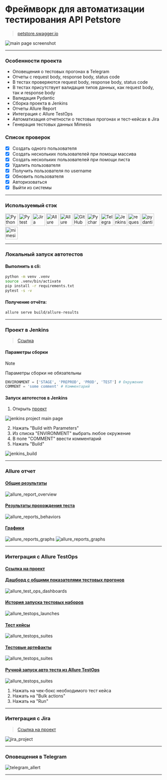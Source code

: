 # Фреймворк для автоматизации тестирования API Petstore
> <a target="_blank" href="https://petstore.swagger.io/">petstore.swagger.io</a>

![main page screenshot](/petstore_api_test_framework/pictures/swagger_page.png)

----

### Особенности проекта

* Оповещения о тестовых прогонах в Telegram
* Отчеты с request body, response body, status code
* В тестах проверяются request body, response body, status code
* В тестах присутствует валидация типов данных, как request body, так и response body
* Валидация Pydantic
* Сборка проекта в Jenkins
* Отчеты Allure Report
* Интеграция с Allure TestOps
* Автоматизация отчетности о тестовых прогонах и тест-кейсах в Jira
* Генерация тестовых данных Mimesis

### Список проверок

- [x] Создать одного пользователя
- [x] Создать нескольких пользователей при помощи массива
- [x] Создать нескольких пользователей при помощи листа
- [x] Удалить пользователя
- [x] Получить пользователя по username
- [x] Обновить пользователя
- [x] Авторизоваться
- [x] Выйти из системы

----

### Используемый стэк

<img title="Python" src="petstore_api_test_framework/pictures/icons/python-original.svg" height="40" width="40"/> <img title="Pytest" src="petstore_api_test_framework/pictures/icons/pytest-original.svg" height="40" width="40"/> <img title="Jira" src="petstore_api_test_framework/pictures/icons/jira-original.svg" height="40" width="40"/> <img title="Allure Report" src="petstore_api_test_framework/pictures/icons/Allure_Report.png" height="40" width="40"/> <img title="Allure TestOps" src="petstore_api_test_framework/pictures/icons/AllureTestOps.png" height="40" width="40"/> <img title="GitHub" src="petstore_api_test_framework/pictures/icons/github-original.svg" height="40" width="40"/> <img title="Pycharm" src="petstore_api_test_framework/pictures/icons/pycharm.png" height="40" width="40"/> <img title="Telegram" src="petstore_api_test_framework/pictures/icons/tg.png" height="40" width="40"/> <img title="Jenkins" src="petstore_api_test_framework/pictures/icons/jenkins-original.svg" height="40" width="40"/> <img title="requests" src="petstore_api_test_framework/pictures/icons/requests.png" height="40" width="40"/> <img title="pydantic" src="petstore_api_test_framework/pictures/icons/pydantic.png" height="40" width="40"/> <img title="mimesis" src="petstore_api_test_framework/pictures/icons/mimesis.svg" height="40" width="40"/>

----

### Локальный запуск автотестов

#### Выполнить в cli:
```bash
python -m venv .venv
source .venv/bin/activate
pip install -r requirements.txt
pytest -s -v
```

#### Получение отчёта:
```bash
allure serve build/allure-results
```

----

### Проект в Jenkins
> <a target="_blank" href="https://jenkins.autotests.cloud/job/18-yaroslavsqa-petstore/">Ссылка</a>

#### Параметры сборки
> [!NOTE]
> Параметры сборки не обязательны
```python
ENVIRONMENT = ['STAGE', 'PREPROD', 'PROD', 'TEST'] # Окружение
COMMENT = 'some comment' # Комментарий
```
#### Запуск автотестов в Jenkins
1. Открыть <a target="_blank" href="https://jenkins.autotests.cloud/job/18-yaroslavsqa-petstore/">проект</a>

![jenkins project main page](petstore_api_test_framework/pictures/jenkins_project_main_page.png)

2. Нажать "Build with Parameters"
3. Из списка "ENVIRONMENT" выбрать любое окружение
4. В поле "COMMENT" ввести комментарий
5. Нажать "Build"

![jenkins_build](petstore_api_test_framework/pictures/jenkins_build.png)

----

### Allure отчет
#### <a target="_blank" href="https://jenkins.autotests.cloud/job/18-yaroslavsqa-petstore/3/allure/#">Общие результаты</a>
![allure_report_overview](petstore_api_test_framework/pictures/allure_report_overview.png)

#### <a target="_blank" href="https://jenkins.autotests.cloud/job/18-yaroslavsqa-petstore/3/allure/#suites/94c8c4ac5fc4c534c54cd08189c43b55/f048b5fbf0a645f5/">Результаты прохождения теста</a>

![allure_reports_behaviors](petstore_api_test_framework/pictures/allure_reports_suites.png)

#### <a target="_blank" href="https://jenkins.autotests.cloud/job/18-yaroslavsqa-petstore/3/allure/#graph">Графики</a>


![allure_reports_graphs](petstore_api_test_framework/pictures/allure_reports_graphs_1.png)
![allure_reports_graphs](petstore_api_test_framework/pictures/allure_reports_graphs_2.png)

----

### Интеграция с Allure TestOps
#### <a target="_blank" href="https://allure.autotests.cloud/project/4758/dashboards">Ссылка на проект</a>

#### <a target="_blank" href="https://allure.autotests.cloud/project/4758/dashboards">Дашборд с общими показателями тестовых прогонов</a>

![allure_test_ops_dashboards](petstore_api_test_framework/pictures/allure_testops_dashboards.png)

#### <a target="_blank" href="https://allure.autotests.cloud/project/4758/launches">История запуска тестовых наборов</a>

![allure_testops_launches](petstore_api_test_framework/pictures/allure_testops_launches.png)

#### <a target="_blank" href="https://allure.autotests.cloud/project/4758/test-cases?treeId=0">Тест кейсы</a>

![allure_testops_suites](petstore_api_test_framework/pictures/allure_testops_suites.png)

#### <a target="_blank" href="https://allure.autotests.cloud/launch/46413/tree/710884/attachments?treeId=0">Тестовые артефакты</a>

![allure_testops_suites](petstore_api_test_framework/pictures/allure_testops_test_attachments.png)

#### <a target="_blank" href="https://allure.autotests.cloud/project/4758/test-cases/38033?treeId=0">Ручной запуск авто теста из Allure TestOps</a>

![allure_testops_suites](petstore_api_test_framework/pictures/allure_testops_manual_test_run.png)

1. Нажать на чек-бокс необходимого тест кейса
2. Нажать на "Bulk actions"
3. Нажать на "Run"

----

### Интеграция с Jira
> <a target="_blank" href="https://jira.autotests.cloud/browse/HOMEWORK-1450">Ссылка на проект</a>

![jira_project](petstore_api_test_framework/pictures/jira_project.png)

----

### Оповещения в Telegram
![telegram_allert](petstore_api_test_framework/pictures/telegram_allert.png)

----